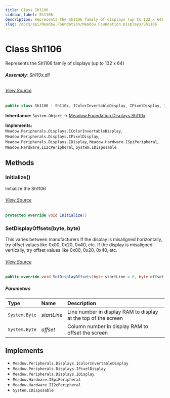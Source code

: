 ```yaml
---
title: Class Sh1106
sidebar_label: Sh1106
description: Represents the Sh1106 family of displays (up to 132 x 64)
slug: /docs/api/Meadow.Foundation/Meadow.Foundation.Displays/Sh1106
---
```

# Class Sh1106
Represents the Sh1106 family of displays (up to 132 x 64)

###### **Assembly**: Sh110x.dll
###### [View Source](https://github.com/WildernessLabs/Meadow.Foundation.git/blob/develop/Source/Meadow.Foundation.Peripherals/Displays.Sh110x/Driver/Drivers/Sh1106.cs#L9)
```csharp title="Declaration"
public class Sh1106 : Sh110x, IColorInvertableDisplay, IPixelDisplay, IDisplay, ISpiPeripheral, II2cPeripheral, IDisposable
```
**Inheritance:** `System.Object` -> [Meadow.Foundation.Displays.Sh110x](../Meadow.Foundation.Displays/Sh110x)

**Implements:**  
`Meadow.Peripherals.Displays.IColorInvertableDisplay`, `Meadow.Peripherals.Displays.IPixelDisplay`, `Meadow.Peripherals.Displays.IDisplay`, `Meadow.Hardware.ISpiPeripheral`, `Meadow.Hardware.II2cPeripheral`, `System.IDisposable`

## Methods
### Initialize()
Initialize the Sh1106
###### [View Source](https://github.com/WildernessLabs/Meadow.Foundation.git/blob/develop/Source/Meadow.Foundation.Peripherals/Displays.Sh110x/Driver/Drivers/Sh1106.cs#L56)
```csharp title="Declaration"
protected override void Initialize()
```
### SetDisplayOffsets(byte, byte)
This varies between manufacturers 
If the display is misaligned horizontally, try offset values like 0x00, 0x20, 0x40, etc.
If the display is misaligned vertically, try offset values like 0x00, 0x20, 0x40, etc.
###### [View Source](https://github.com/WildernessLabs/Meadow.Foundation.git/blob/develop/Source/Meadow.Foundation.Peripherals/Displays.Sh110x/Driver/Drivers/Sh1106.cs#L94)
```csharp title="Declaration"
public override void SetDisplayOffsets(byte startLine = 0, byte offset = 0)
```

##### Parameters

| Type | Name | Description |
|:--- |:--- |:--- |
| `System.Byte` | *startLine* | Line number in display RAM to display at the top of the screen |
| `System.Byte` | *offset* | Column number in display RAM to offset the screen |


## Implements

* `Meadow.Peripherals.Displays.IColorInvertableDisplay`
* `Meadow.Peripherals.Displays.IPixelDisplay`
* `Meadow.Peripherals.Displays.IDisplay`
* `Meadow.Hardware.ISpiPeripheral`
* `Meadow.Hardware.II2cPeripheral`
* `System.IDisposable`
